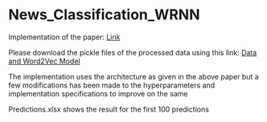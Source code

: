 # News_Classification_WRNN

Implementation of the paper: [Link](https://arxiv.org/abs/1909.13077)

Please download the pickle files of the processed data using this link: [Data and Word2Vec Model](https://drive.google.com/drive/folders/1esbt0Z3nCl-Tu6Cp9JMIY-6-eH85v4PR?usp=sharing)

The implementation uses the architecture as given in the above paper but a few modifications has been made to the hyperparameters and implementation specifications to improve on the same

Predictions.xlsx shows the result for the first 100 predictions
